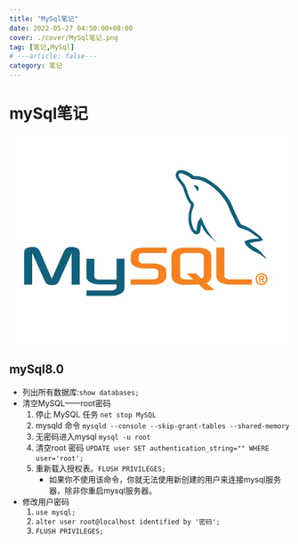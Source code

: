 ```yaml
---
title: "MySql笔记"
date: 2022-05-27 04:50:00+08:00
cover: ./cover/MySql笔记.png
tag: [笔记,MySql]
# ---article: false---
category: 笔记
---
```



# mySql笔记

![](./cover/MySql笔记.png)

## mySql8.0

- 列出所有数据库:`show databases;`
- 清空MySQL——root密码
    1. 停止 MySQL 任务 `net stop MySQL`
    1. mysqld 命令 `mysqld --console --skip-grant-tables --shared-memory`
    1. 无密码进入mysql `mysql -u root`
    1. 清空root 密码 `UPDATE user SET authentication_string="" WHERE user='root';`
    2. 重新载入授权表。`FLUSH PRIVILEGES;`
        - 如果你不使用该命令，你就无法使用新创建的用户来连接mysql服务器，除非你重启mysql服务器。
- 修改用户密码
  1. `use mysql;`
  4. `alter user root@localhost identified by '密码';`
  5. `FLUSH PRIVILEGES;`
